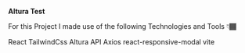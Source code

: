 **Altura Test**

For this Project I made use of the following Technologies and Tools 👇🏾

React
TailwindCss
Altura API
Axios
react-responsive-modal
vite
